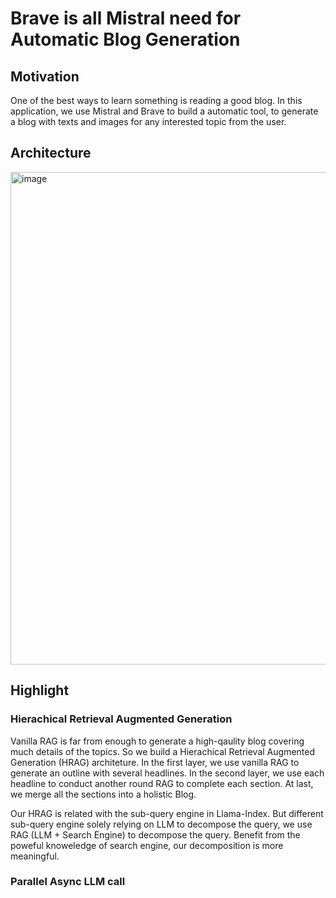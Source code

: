 # Brave is all Mistral need for Automatic Blog Generation






## Motivation
One of the best ways to learn something is reading a good blog.
In this application, we use Mistral and Brave to build a automatic tool, to generate a blog with texts and images for any interested topic from the user. 

## Architecture

<img width="788" alt="image" src="https://github.com/tyu008/mistral_hackthon_blog_generator/assets/3173580/0874b6cd-e265-4653-bcfd-be2885c3a485">


## Highlight

### Hierachical Retrieval Augmented Generation

Vanilla RAG is far from enough to generate a high-qaulity blog covering much details of the topics.
So we build a Hierachical Retrieval Augmented Generation (HRAG) architeture.
In the first layer, we use vanilla RAG to generate an outline with several headlines.
In the second layer, we use each headline to conduct another round RAG to complete each section.
At last, we merge all the sections into a holistic Blog.

Our HRAG is related with the sub-query engine in Llama-Index.
But different sub-query engine solely relying on LLM to decompose the query, we use RAG (LLM + Search Engine) to decompose the query.
Benefit from the poweful knoweledge of search engine, our decomposition is more meaningful.

### Parallel Async LLM call

